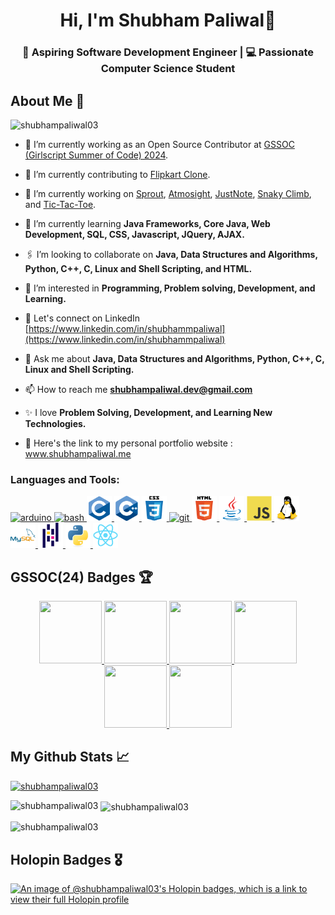 <h1 align="center">Hi, I'm Shubham Paliwal👋</h1>
<h3 align="center">🚀 Aspiring Software Development Engineer | 💻 Passionate Computer Science Student</h3>

## About Me 📃

<p align="left"> <img src="https://komarev.com/ghpvc/?username=shubhampaliwal03&label=Profile%20views&color=0e75b6&style=flat" alt="shubhampaliwal03" /> </p>

- 🏢 I’m currently working as an Open Source Contributor at [GSSOC (Girlscript Summer of Code) 2024](https://gssoc.girlscript.tech/).

- 🔗 I’m currently contributing to [Flipkart Clone](https://github.com/arghadipmanna101/Flipkart_Clone).

- 🔭 I’m currently working on [Sprout](https://github.com/ShubhamPaliwal03/Sprout-Grow-Daily), [Atmosight](https://github.com/ShubhamPaliwal03/Atmosight), [JustNote](https://github.com/ShubhamPaliwal03/JustNote), [Snaky Climb](https://github.com/ShubhamPaliwal03/Snakes-And-Ladders-Game), and [Tic-Tac-Toe](https://tic-tac-toe-io-game.netlify.app/).

- 🌱 I’m currently learning **Java Frameworks, Core Java, Web Development, SQL, CSS, Javascript, JQuery, AJAX.**

- 🖇️ I’m looking to collaborate on **Java, Data Structures and Algorithms, Python, C++, C, Linux and Shell Scripting, and HTML.**

- 👀 I’m interested in **Programming, Problem solving, Development, and Learning.**

- 🤝 Let's connect on LinkedIn [https://www.linkedin.com/in/shubhammpaliwal](https://www.linkedin.com/in/shubhammpaliwal)

- 💬 Ask me about **Java, Data Structures and Algorithms, Python, C++, C, Linux and Shell Scripting.**

- 📫 How to reach me **shubhampaliwal.dev@gmail.com**

- ✨ I love **Problem Solving, Development, and Learning New Technologies.**

- 🔗 Here's the link to my personal portfolio website : www.shubhampaliwal.me

<!--
<h3 align="left">Connect with me:</h3>
<p align="left">
<a href="https://twitter.com/shubhammpaliwal" target="blank"><img align="center" src="https://raw.githubusercontent.com/rahuldkjain/github-profile-readme-generator/master/src/images/icons/Social/twitter.svg" alt="shubhammpaliwal" height="30" width="40" /></a>
<a href="https://linkedin.com/in/shubhammpaliwal" target="blank"><img align="center" src="https://raw.githubusercontent.com/rahuldkjain/github-profile-readme-generator/master/src/images/icons/Social/linked-in-alt.svg" alt="shubhammpaliwal" height="30" width="40" /></a>
<a href="https://stackoverflow.com/users/19293089" target="blank"><img align="center" src="https://raw.githubusercontent.com/rahuldkjain/github-profile-readme-generator/master/src/images/icons/Social/stack-overflow.svg" alt="19293089" height="30" width="40" /></a>
<a href="https://instagram.com/shubhamm_paliwal" target="blank"><img align="center" src="https://raw.githubusercontent.com/rahuldkjain/github-profile-readme-generator/master/src/images/icons/Social/instagram.svg" alt="shubhamm_paliwal" height="30" width="40" /></a>
<a href="https://www.hackerrank.com/@shubhampaliwal34" target="blank"><img align="center" src="https://raw.githubusercontent.com/rahuldkjain/github-profile-readme-generator/master/src/images/icons/Social/hackerrank.svg" alt="@shubhampaliwal34" height="30" width="40" /></a>
<a href="https://codeforces.com/profile/shubham_paliwal" target="blank"><img align="center" src="https://raw.githubusercontent.com/rahuldkjain/github-profile-readme-generator/master/src/images/icons/Social/codeforces.svg" alt="shubham_paliwal" height="30" width="40" /></a>
<a href="https://www.leetcode.com/shubham_paliwal" target="blank"><img align="center" src="https://raw.githubusercontent.com/rahuldkjain/github-profile-readme-generator/master/src/images/icons/Social/leet-code.svg" alt="shubham_paliwal" height="30" width="40" /></a>
<a href="https://auth.geeksforgeeks.org/user/shubham_paliwal" target="blank"><img align="center" src="https://raw.githubusercontent.com/rahuldkjain/github-profile-readme-generator/master/src/images/icons/Social/geeks-for-geeks.svg" alt="shubham_paliwal" height="30" width="40" /></a>
</p>
-->

<h3 align="left">Languages and Tools:</h3>
<p align="left"> 
  <a href="https://www.arduino.cc/" target="_blank" rel="noreferrer">
    <img src="https://cdn.worldvectorlogo.com/logos/arduino-1.svg" alt="arduino" width="40" height="40"/>
  </a> 
  <a href="https://www.gnu.org/software/bash/" target="_blank" rel="noreferrer">
    <img src="https://www.vectorlogo.zone/logos/gnu_bash/gnu_bash-icon.svg" alt="bash" width="40" height="40"/>
  </a>
  <a href="https://www.cprogramming.com/" target="_blank" rel="noreferrer">
    <img src="https://raw.githubusercontent.com/devicons/devicon/master/icons/c/c-original.svg" alt="c" width="40" height="40"/>
  </a> 
  <a href="https://www.w3schools.com/cpp/" target="_blank" rel="noreferrer">
    <img src="https://raw.githubusercontent.com/devicons/devicon/master/icons/cplusplus/cplusplus-original.svg" alt="cplusplus" width="40" height="40"/>
  </a> 
  <a href="https://www.w3schools.com/css/" target="_blank" rel="noreferrer"> 
    <img src="https://raw.githubusercontent.com/devicons/devicon/master/icons/css3/css3-original-wordmark.svg" alt="css3" width="40" height="40"/>
  </a>
  <a href="https://git-scm.com/" target="_blank" rel="noreferrer">
    <img src="https://www.vectorlogo.zone/logos/git-scm/git-scm-icon.svg" alt="git" width="40" height="40"/>
  </a>
  <a href="https://www.w3.org/html/" target="_blank" rel="noreferrer">
    <img src="https://raw.githubusercontent.com/devicons/devicon/master/icons/html5/html5-original-wordmark.svg" alt="html5" width="40" height="40"/>
  </a>
  <a href="https://www.java.com" target="_blank" rel="noreferrer">
    <img src="https://raw.githubusercontent.com/devicons/devicon/master/icons/java/java-original.svg" alt="java" width="40" height="40"/>
  </a>
  <a href="https://developer.mozilla.org/en-US/docs/Web/JavaScript" target="_blank" rel="noreferrer">
    <img src="https://raw.githubusercontent.com/devicons/devicon/master/icons/javascript/javascript-original.svg" alt="javascript" width="40" height="40"/>
  </a>
  <a href="https://www.linux.org/" target="_blank" rel="noreferrer">
    <img src="https://raw.githubusercontent.com/devicons/devicon/master/icons/linux/linux-original.svg" alt="linux" width="40" height="40"/>
  </a> 
  <a href="https://www.mysql.com/" target="_blank" rel="noreferrer">
    <img src="https://raw.githubusercontent.com/devicons/devicon/master/icons/mysql/mysql-original-wordmark.svg" alt="mysql" width="40" height="40"/>
  </a>
  <a href="https://pandas.pydata.org/" target="_blank" rel="noreferrer">
    <img src="https://raw.githubusercontent.com/devicons/devicon/2ae2a900d2f041da66e950e4d48052658d850630/icons/pandas/pandas-original.svg" alt="pandas" width="40" height="40"/>
  </a>
  <a href="https://www.python.org" target="_blank" rel="noreferrer">
    <img src="https://raw.githubusercontent.com/devicons/devicon/master/icons/python/python-original.svg" alt="python" width="40" height="40"/>
  </a> 
    <a href="https://react.dev/" target="_blank" rel="noreferrer">
    <img src="https://raw.githubusercontent.com/devicons/devicon/master/icons/react/react-original.svg" alt="react" width="40" height="40"/>
  </a>
</p>

## GSSOC(24) Badges 🏆
<div style='display:flex; align-items:center; gap: 10px;' align='center'>
  <a href="https://gssoc.girlscript.tech/leaderboard">
  <img src="https://github.com/ShubhamPaliwal03/GSSOC_Badges/blob/main/Postman_API_Fundamentals_Student_Expert_Badge.png" width="100px" height="100px" />
  <img src="https://github.com/ShubhamPaliwal03/GSSOC_Badges/blob/main/GSSOC_1.png" width="100px" height="100px" />
  <img src="https://github.com/ShubhamPaliwal03/GSSOC_Badges/blob/main/GSSOC_2.png" width="100px" height="100px" />
  <img src="https://github.com/ShubhamPaliwal03/GSSOC_Badges/blob/main/GSSOC_3.png" width="100px" height="100px" />
  <img src="https://github.com/ShubhamPaliwal03/GSSOC_Badges/blob/main/GSSOC_4.png" width="100px" height="100px" />
  <img src="https://github.com/ShubhamPaliwal03/GSSOC_Badges/blob/main/GSSOC_5.png" width="100px" height="100px" />
</a>
</div>

## My Github Stats 📈

<p align="left"> <a href="https://github.com/ryo-ma/github-profile-trophy"><img src="https://github-profile-trophy.vercel.app/?username=shubhampaliwal03" alt="shubhampaliwal03" /></a> </p>

<p><img align="left" src="https://github-readme-stats.vercel.app/api/top-langs?username=shubhampaliwal03&show_icons=true&locale=en&layout=compact" alt="shubhampaliwal03" /></p>

<p>&nbsp;<img align="center" src="https://github-readme-stats.vercel.app/api?username=shubhampaliwal03&show_icons=true&locale=en" alt="shubhampaliwal03" /></p>

<p><img align="center" src="https://github-readme-streak-stats.herokuapp.com/?user=shubhampaliwal03&" alt="shubhampaliwal03" /></p>

## Holopin Badges 🎖️
[![An image of @shubhampaliwal03's Holopin badges, which is a link to view their full Holopin profile](https://holopin.me/shubhampaliwal03)](https://holopin.io/@shubhampaliwal03)
<!---
ShubhamPaliwal03/ShubhamPaliwal03 is a ✨ special ✨ repository because its `README.md` (this file) appears on your GitHub profile.
You can click the Preview link to take a look at your changes.
--->
